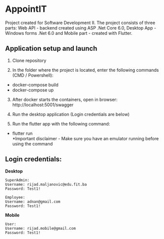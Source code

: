 # AppointIT

Project created for Software Development II. 
The project consists of three parts: Web API - backend created using ASP .Net Core 6.0, Desktop App - Windows forms .Net 6.0 and Mobile part - created with Flutter.

## Application setup and launch

1. Clone repository <br/>

2. In the folder where the project is located, enter the following commands (CMD / Powershell): <br/>

- docker-compose build
- docker-compose up

 3. After docker starts the containers, open in browser: http://localhost:5001/swagger
 
 4. Run the desktop application (Login credentials are below)
 
 5. Run the flutter app with the following command:

- flutter run <br/>
*Important disclaimer - Make sure you have an emulator running before using the command

## Login credentials:
**Desktop**<br/>
```
SuperAdmin:
Username: rijad.maljanovic@edu.fit.ba
Password: Test1!
```

```
Employee:
Username: adnan@gmail.com
Password: Test1!
```

**Mobile**<br/>
```
User:
Username: rijad.mobile@gmail.com
Password: Test1!
```
